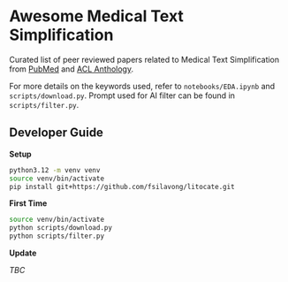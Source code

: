 # Awesome Medical Text Simplification

Curated list of peer reviewed papers related to Medical Text Simplification from [PubMed](https://pubmed.ncbi.nlm.nih.gov/) and [ACL Anthology](https://aclanthology.org/).

For more details on the keywords used, refer to `notebooks/EDA.ipynb` and `scripts/download.py`. Prompt used for AI filter can be found in `scripts/filter.py`. 

## Developer Guide

**Setup**

```bash
python3.12 -m venv venv
source venv/bin/activate
pip install git+https://github.com/fsilavong/litocate.git
```

**First Time**

```bash
source venv/bin/activate
python scripts/download.py 
python scripts/filter.py
```

**Update**

*TBC*